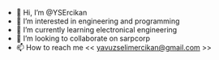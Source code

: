 - 👋 Hi, I’m @YSErcikan
- 👀 I’m interested in engineering and programming
- 🌱 I’m currently learning electronical engineering
- 💞️ I’m looking to collaborate on sarpcorp
- 📫 How to reach me << yavuzselimercikan@gmail.com >>

<!---
YSErcikan/YSErcikan is a ✨ special ✨ repository because its `README.md` (this file) appears on your GitHub profile.
You can click the Preview link to take a look at your changes.
--->
